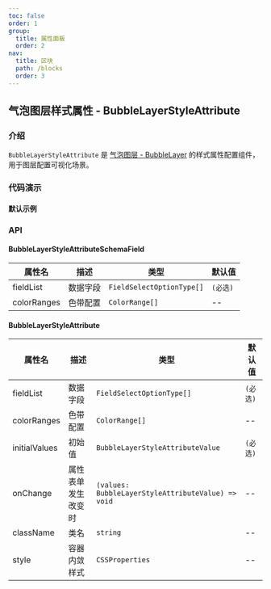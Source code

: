 ```yaml
---
toc: false
order: 1
group:
  title: 属性面板
  order: 2
nav:
  title: 区块
  path: /blocks
  order: 3
---
```


## 气泡图层样式属性 - BubbleLayerStyleAttribute

### 介绍

`BubbleLayerStyleAttribute` 是 [气泡图层 - BubbleLayer](/components/layers/composite-layers/bubble-layer) 的样式属性配置组件，用于图层配置可视化场景。

### 代码演示

#### 默认示例

<code src="./demos/default.tsx" compact></code>

### API

#### BubbleLayerStyleAttributeSchemaField

| 属性名      | 描述     | 类型                      | 默认值   |
| ----------- | -------- | ------------------------- | -------- |
| fieldList   | 数据字段 | `FieldSelectOptionType[]` | `(必选)` |
| colorRanges | 色带配置 | `ColorRange[]`            | --       |

#### BubbleLayerStyleAttribute

| 属性名        | 描述               | 类型                                               | 默认值   |
| ------------- | ------------------ | -------------------------------------------------- | -------- |
| fieldList     | 数据字段           | `FieldSelectOptionType[]`                          | `(必选)` |
| colorRanges   | 色带配置           | `ColorRange[]`                                     | --       |
| initialValues | 初始值             | `BubbleLayerStyleAttributeValue`                   | `(必选)` |
| onChange      | 属性表单发生改变时 | `(values: BubbleLayerStyleAttributeValue) => void` | --       |
| className     | 类名               | `string`                                           | --       |
| style         | 容器内敛样式       | `CSSProperties`                                    | --       |
